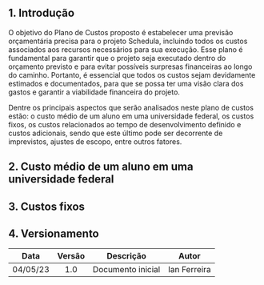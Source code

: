 ## 1. Introdução

O objetivo do Plano de Custos proposto é estabelecer uma previsão orçamentária precisa para o projeto Schedula, incluindo todos os custos associados aos recursos necessários para sua execução. Esse plano é fundamental para garantir que o projeto seja executado dentro do orçamento previsto e para evitar possíveis surpresas financeiras ao longo do caminho. Portanto, é essencial que todos os custos sejam devidamente estimados e documentados, para que se possa ter uma visão clara dos gastos e garantir a viabilidade financeira do projeto.

Dentre os principais aspectos que serão analisados neste plano de custos estão: o custo médio de um aluno em uma universidade federal, os custos fixos, os custos relacionados ao tempo de desenvolvimento definido e custos adicionais, sendo que este último pode ser decorrente de imprevistos, ajustes de escopo, entre outros fatores.


## 2. Custo médio de um aluno em uma universidade federal

## 3. Custos fixos

## 4. Versionamento

<center>

|    Data    | Versão |            Descrição             |      Autor      |
| :--------: | :----: | :------------------------------: | :-------------: |
|  04/05/23  |  1.0   |   Documento inicial              |   Ian Ferreira  |

</center>
